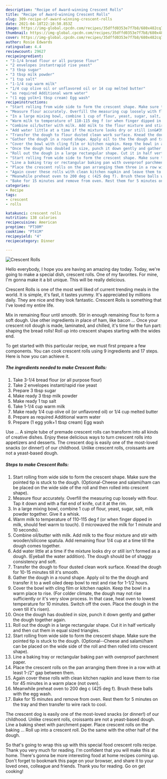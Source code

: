 ```yaml
---
description: "Recipe of Award-winning Crescent Rolls"
title: "Recipe of Award-winning Crescent Rolls"
slug: 309-recipe-of-award-winning-crescent-rolls
date: 2021-04-18T22:10:50.853Z
image: https://img-global.cpcdn.com/recipes/35dffd0353e7f7b8/680x482cq70/crescent-rolls-recipe-main-photo.jpg
thumbnail: https://img-global.cpcdn.com/recipes/35dffd0353e7f7b8/680x482cq70/crescent-rolls-recipe-main-photo.jpg
cover: https://img-global.cpcdn.com/recipes/35dffd0353e7f7b8/680x482cq70/crescent-rolls-recipe-main-photo.jpg
author: Rosie Edwards
ratingvalue: 4.4
reviewcount: 29627
recipeingredient:
- "3-1/4 bread flour or all purpose flour"
- "2 envelopes instantrapid rise yeast"
- "3 tbsp sugar"
- "3 tbsp milk powder"
- "1 tsp salt"
- "1-1/4 cup warm milk"
- "1/4 cup olive oil or unflavored oil or 14 cup melted butter"
- "as required Additional warm water"
- "(1 egg yolk+1 tbsp cream) Egg wash"
recipeinstructions:
- "Start rolling from wide side to form the crescent shape. Make sure the pointed tip is stuck to the dough. (Optional-Cheese and salami/ham can be placed on the wide side of the roll and then rolled into crescent shape)."
- "Measure flour accurately. Overfill the measuring cup loosely with flour. Tap it down and with a flat end of knife, cut it at the rim."
- "In a large mixing bowl, combine 1 cup of flour, yeast, sugar, salt, milk powder together. Give it a whisk."
- "Warm milk to temperature of 110-115 deg f (or when finger dipped in milk, should feel warm to touch). (I microwaved the milk for 1 minute and 10 seconds)."
- "Combine oil/butter with milk. Add milk to the flour mixture and stir with wooden/silicone spatula. Add remaining flour 1/4 cup at a time till the dough comes together."
- "Add water little at a time if the mixture looks dry or still isn&#39;t formed as a dough. (Eyeball the water addition). The dough should be of shaggy consistency and soft."
- "Transfer the dough to flour dusted clean work surface. Knead the dough for 10-15 minutes till it&#39;s smooth."
- "Gather the dough in a round shape. Apply oil to the the dough and transfer it to a well oiled deep bowl to rest and rise for 1-1/2 hours."
- "Cover the bowl with cling film or kitchen napkin. Keep the bowl in a warm place to rise. (For colder climate, the dough may not rise sufficiently or it&#39;s very slow process. In that case, heat oven to lowest temperature for 10 minutes. Switch off the oven. Place the dough in the oven till it&#39;s risen)."
- "Once the dough has doubled in size, punch it down gently and gather the dough together again."
- "Roll out the dough in a large rectangular shape. Cut it in half vertically and then cut them in equal sized triangles."
- "Start rolling from wide side to form the crescent shape. Make sure the pointed tip is stuck to the dough. (Optional--Cheese and salami/ham can be placed on the wide side of the roll and then rolled into crescent shape)."
- "Line a baking tray or rectangular baking pan with ovenproof parchment paper."
- "Place the crescent rolls on the pan arranging them three in a row with at least 1-/2&#34; gap between them."
- "Again cover these rolls with clean kitchen napkin and leave them to rise for 45 minutes in a warm place (not oven)."
- "Meanwhile preheat oven to 200 deg c (425 deg f). Brush these balls with the egg wash."
- "Bake for 15 minutes and remove from oven. Rest them for 5 minutes on the tray and then transfer to wire rack to cool."
categories:
- Recipe
tags:
- crescent
- rolls

katakunci: crescent rolls 
nutrition: 138 calories
recipecuisine: American
preptime: "PT30M"
cooktime: "PT41M"
recipeyield: "4"
recipecategory: Dinner

---
```



![Crescent Rolls](https://img-global.cpcdn.com/recipes/35dffd0353e7f7b8/680x482cq70/crescent-rolls-recipe-main-photo.jpg)

Hello everybody, I hope you are having an amazing day today. Today, we're going to make a special dish, crescent rolls. One of my favorites. For mine, I'm gonna make it a bit unique. This will be really delicious.

Crescent Rolls is one of the most well liked of current trending meals in the world. It is simple, it's fast, it tastes yummy. It's appreciated by millions daily. They are nice and they look fantastic. Crescent Rolls is something that I've loved my entire life.

Mix in remaining flour until smooth. Stir in enough remaining flour to form a soft dough. Use other ingredients in place of ham, like bacon … Once your crescent roll dough is made, laminated, and chilled, it&#39;s time for the fun part: shaping the bread rolls! Roll up into crescent shapes starting with the wides end.


To get started with this particular recipe, we must first prepare a few components. You can cook crescent rolls using 9 ingredients and 17 steps. Here is how you can achieve it.

<!--inarticleads1-->

##### The ingredients needed to make Crescent Rolls:

1. Take 3-1/4 bread flour (or all purpose flour)
1. Take 2 envelopes instant/rapid rise yeast
1. Prepare 3 tbsp sugar
1. Make ready 3 tbsp milk powder
1. Make ready 1 tsp salt
1. Take 1-1/4 cup warm milk
1. Make ready 1/4 cup olive oil (or unflavored oil) or 1/4 cup melted butter
1. Prepare as required Additional warm water
1. Prepare (1 egg yolk+1 tbsp cream) Egg wash


Use … A simple tube of premade crescent rolls can transform into all kinds of creative dishes. Enjoy these delicious ways to turn crescent rolls into appetizers and desserts. The crescent dog is easily one of the most-loved snacks (or dinner!) of our childhood. Unlike crescent rolls, croissants are not a yeast-based dough. 

<!--inarticleads2-->

##### Steps to make Crescent Rolls:

1. Start rolling from wide side to form the crescent shape. Make sure the pointed tip is stuck to the dough. (Optional-Cheese and salami/ham can be placed on the wide side of the roll and then rolled into crescent shape).
1. Measure flour accurately. Overfill the measuring cup loosely with flour. Tap it down and with a flat end of knife, cut it at the rim.
1. In a large mixing bowl, combine 1 cup of flour, yeast, sugar, salt, milk powder together. Give it a whisk.
1. Warm milk to temperature of 110-115 deg f (or when finger dipped in milk, should feel warm to touch). (I microwaved the milk for 1 minute and 10 seconds).
1. Combine oil/butter with milk. Add milk to the flour mixture and stir with wooden/silicone spatula. Add remaining flour 1/4 cup at a time till the dough comes together.
1. Add water little at a time if the mixture looks dry or still isn&#39;t formed as a dough. (Eyeball the water addition). The dough should be of shaggy consistency and soft.
1. Transfer the dough to flour dusted clean work surface. Knead the dough for 10-15 minutes till it&#39;s smooth.
1. Gather the dough in a round shape. Apply oil to the the dough and transfer it to a well oiled deep bowl to rest and rise for 1-1/2 hours.
1. Cover the bowl with cling film or kitchen napkin. Keep the bowl in a warm place to rise. (For colder climate, the dough may not rise sufficiently or it&#39;s very slow process. In that case, heat oven to lowest temperature for 10 minutes. Switch off the oven. Place the dough in the oven till it&#39;s risen).
1. Once the dough has doubled in size, punch it down gently and gather the dough together again.
1. Roll out the dough in a large rectangular shape. Cut it in half vertically and then cut them in equal sized triangles.
1. Start rolling from wide side to form the crescent shape. Make sure the pointed tip is stuck to the dough. (Optional--Cheese and salami/ham can be placed on the wide side of the roll and then rolled into crescent shape).
1. Line a baking tray or rectangular baking pan with ovenproof parchment paper.
1. Place the crescent rolls on the pan arranging them three in a row with at least 1-/2&#34; gap between them.
1. Again cover these rolls with clean kitchen napkin and leave them to rise for 45 minutes in a warm place (not oven).
1. Meanwhile preheat oven to 200 deg c (425 deg f). Brush these balls with the egg wash.
1. Bake for 15 minutes and remove from oven. Rest them for 5 minutes on the tray and then transfer to wire rack to cool.


The crescent dog is easily one of the most-loved snacks (or dinner!) of our childhood. Unlike crescent rolls, croissants are not a yeast-based dough. Line a baking sheet with parchment paper. Place crescent rolls on the baking … Roll up into a crescent roll. Do the same with the other half of the dough. 

So that's going to wrap this up with this special food crescent rolls recipe. Thank you very much for reading. I'm confident that you will make this at home. There's gonna be more interesting food at home recipes coming up. Don't forget to bookmark this page on your browser, and share it to your loved ones, colleague and friends. Thank you for reading. Go on get cooking!
